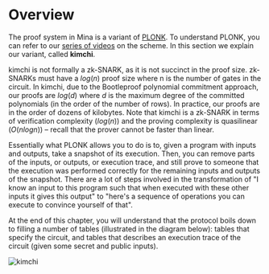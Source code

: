 # Overview

The proof system in Mina is a variant of [PLONK](). To understand PLONK, you can refer to our [series of videos](https://www.youtube.com/watch?v=RUZcam_jrz0&list=PLBJMt6zV1c7Gh9Utg-Vng2V6EYVidTFCC) on the scheme.
In this section we explain our variant, called **kimchi**.
<!-- TODO: embed each video in their respective category -->

kimchi is not formally a zk-SNARK, as it is not succinct in the proof size. zk-SNARKs must have a $log(n)$ proof size where n is the number of gates in the circuit. In kimchi, due to the Bootleproof polynomial commitment approach, our proofs are $log(d)$ where $d$ is the maximum degree of the committed polynomials (in the order of the number of rows). In practice, our proofs are in the order of dozens of kilobytes.
Note that kimchi is a zk-SNARK in terms of verification complexity ($log(n$)) and the proving complexity is quasilinear ($O(nlogn)$) – recall that the prover cannot be faster than linear.

Essentially what PLONK allows you to do is to, given a program with inputs and outputs, take a snapshot of its execution. Then, you can remove parts of the inputs, or outputs, or execution trace, and still prove to someone that the execution was performed correctly for the remaining inputs and outputs of the snapshot.
There are a lot of steps involved in the transformation of "I know an input to this program such that when executed with these other inputs it gives this output" to "here's a sequence of operations you can execute to convince yourself of that".

At the end of this chapter, you will understand that the protocol boils down to filling a number of tables (illustrated in the diagram below): tables that specify the circuit, and tables that describes an execution trace of the circuit (given some secret and public inputs).

![kimchi](../../img/kimchi.png)

